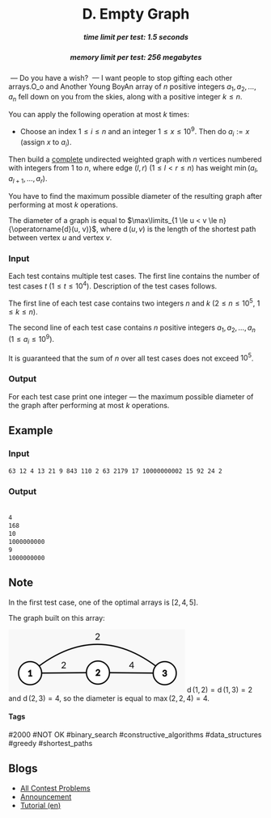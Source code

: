 <h1 style='text-align: center;'> D. Empty Graph</h1>

<h5 style='text-align: center;'>time limit per test: 1.5 seconds</h5>
<h5 style='text-align: center;'>memory limit per test: 256 megabytes</h5>

 — Do you have a wish?  — I want people to stop gifting each other arrays.O_o and Another Young BoyAn array of $n$ positive integers $a_1,a_2,\ldots,a_n$ fell down on you from the skies, along with a positive integer $k \le n$.

You can apply the following operation at most $k$ times: 

* Choose an index $1 \le i \le n$ and an integer $1 \le x \le 10^9$. Then do $a_i := x$ (assign $x$ to $a_i$).

Then build a [complete](https://en.wikipedia.org/wiki/Complete_graph) undirected weighted graph with $n$ vertices numbered with integers from $1$ to $n$, where edge $(l, r)$ ($1 \le l < r \le n$) has weight $\min(a_{l},a_{l+1},\ldots,a_{r})$.

You have to find the maximum possible diameter of the resulting graph after performing at most $k$ operations.

The diameter of a graph is equal to $\max\limits_{1 \le u < v \le n}{\operatorname{d}(u, v)}$, where $\operatorname{d}(u, v)$ is the length of the shortest path between vertex $u$ and vertex $v$.

### Input

Each test contains multiple test cases. The first line contains the number of test cases $t$ ($1 \le t \le 10^4$). Description of the test cases follows.

The first line of each test case contains two integers $n$ and $k$ ($2 \le n \le 10^5$, $1 \le k \le n$).

The second line of each test case contains $n$ positive integers $a_1,a_2,\ldots,a_n$ ($1 \le a_i \le 10^9$).

It is guaranteed that the sum of $n$ over all test cases does not exceed $10^5$.

### Output

For each test case print one integer — the maximum possible diameter of the graph after performing at most $k$ operations.

## Example

### Input


```text
63 12 4 13 21 9 843 110 2 63 2179 17 10000000002 15 92 24 2
```
### Output

```text

4
168
10
1000000000
9
1000000000

```
## Note

In the first test case, one of the optimal arrays is $[2,4,5]$.

The graph built on this array: 

 ![](images/6d2b47e301fce5a348018b4ad55654aef3ce6a90.png) $\operatorname{d}(1, 2) = \operatorname{d}(1, 3) = 2$ and $\operatorname{d}(2, 3) = 4$, so the diameter is equal to $\max(2,2,4) = 4$.



#### Tags 

#2000 #NOT OK #binary_search #constructive_algorithms #data_structures #greedy #shortest_paths 

## Blogs
- [All Contest Problems](../Codeforces_Round_813_(Div._2).md)
- [Announcement](../blogs/Announcement.md)
- [Tutorial (en)](../blogs/Tutorial_(en).md)
